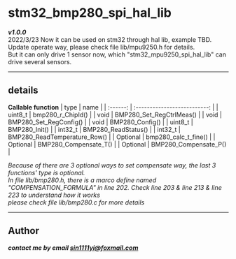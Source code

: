 # **stm32_bmp280_spi_hal_lib**

***v1.0.0***   
2022/3/23
Now it can be used on stm32 through hal lib, example TBD.   
Update operate way, please check file lib/mpu9250.h for details.   
But it can only drive 1 sensor now, which "stm32_mpu9250_spi_hal_lib" can drive several sensors.

---

## **details**
**Callable function**
|   type   |             name             |
| :------: | :--------------------------: |
| uint8_t  |      bmp280_r_ChipId()       |
|   void   |   BMP280_Set_RegCtrlMeas()   |
|   void   |    BMP280_Set_RegConfig()    |
|   void   |       BMP280_Config()        |
| uint8_t  |        BMP280_Init()         |
| int32_t  |     BMP280_ReadStatus()      |
| int32_t  | BMP280_ReadTemperature_Row() |
| Optional |     bmp280_calc_t_fine()     |
| Optional |    BMP280_Compensate_T()     |
| Optional |    BMP280_Compensate_P()     |

  *Because of there are 3 optional ways to set compensate way, the last 3 functions' type is optional.*   
  *In file lib/bmp280.h, there is a marco define named "_COMPENSATION_FORMULA_" in line 202.*
  *Check line 203 & line 213 & line 223 to understand how it works*   
 *please check file lib/bmp280.c for more details*

 ---
 ## **Author**
 ***contact me by email sin1111yi@foxmail.com***




